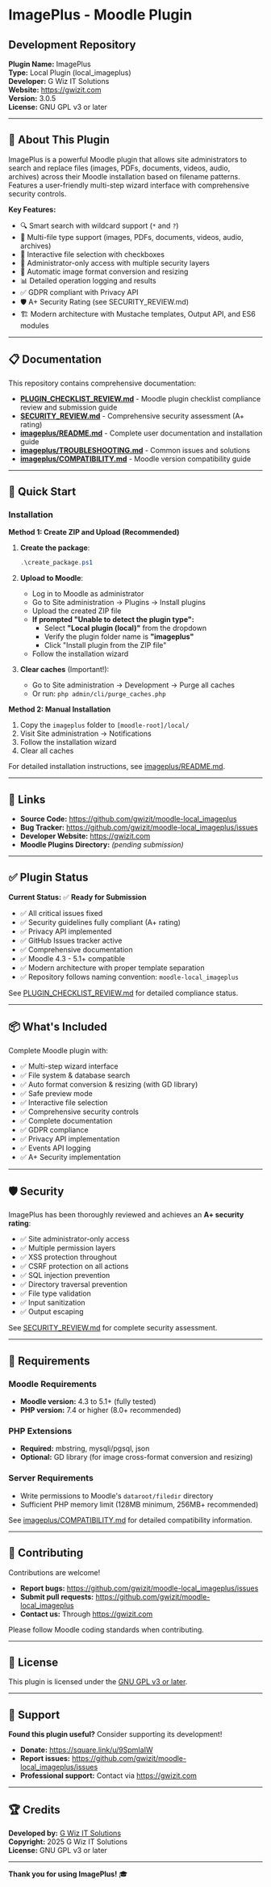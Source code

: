 # ImagePlus - Moodle Plugin
## Development Repository

**Plugin Name:** ImagePlus  
**Type:** Local Plugin (local_imageplus)  
**Developer:** G Wiz IT Solutions  
**Website:** https://gwizit.com  
**Version:** 3.0.5  
**License:** GNU GPL v3 or later

---

## 🎯 About This Plugin

ImagePlus is a powerful Moodle plugin that allows site administrators to search and replace files (images, PDFs, documents, videos, audio, archives) across their Moodle installation based on filename patterns. Features a user-friendly multi-step wizard interface with comprehensive security controls.

**Key Features:**
- 🔍 Smart search with wildcard support (`*` and `?`)
- 📁 Multi-file type support (images, PDFs, documents, videos, audio, archives)
- 🎯 Interactive file selection with checkboxes
- 🔐 Administrator-only access with multiple security layers
- 🎨 Automatic image format conversion and resizing
- 📊 Detailed operation logging and results
- ✅ GDPR compliant with Privacy API
- 🛡️ A+ Security Rating (see SECURITY_REVIEW.md)
- 🏗️ Modern architecture with Mustache templates, Output API, and ES6 modules

---

## 📋 Documentation

This repository contains comprehensive documentation:

- **[PLUGIN_CHECKLIST_REVIEW.md](PLUGIN_CHECKLIST_REVIEW.md)** - Moodle plugin checklist compliance review and submission guide
- **[SECURITY_REVIEW.md](SECURITY_REVIEW.md)** - Comprehensive security assessment (A+ rating)
- **[imageplus/README.md](imageplus/README.md)** - Complete user documentation and installation guide
- **[imageplus/TROUBLESHOOTING.md](imageplus/TROUBLESHOOTING.md)** - Common issues and solutions
- **[imageplus/COMPATIBILITY.md](imageplus/COMPATIBILITY.md)** - Moodle version compatibility guide

---

## 🚀 Quick Start

### Installation

**Method 1: Create ZIP and Upload (Recommended)**

1. **Create the package**:
   ```powershell
   .\create_package.ps1
   ```

2. **Upload to Moodle**:
   - Log in to Moodle as administrator
   - Go to Site administration → Plugins → Install plugins
   - Upload the created ZIP file
   - **If prompted "Unable to detect the plugin type":**
     - Select **"Local plugin (local)"** from the dropdown
     - Verify the plugin folder name is **"imageplus"**
     - Click "Install plugin from the ZIP file"
   - Follow the installation wizard

3. **Clear caches** (Important!):
   - Go to Site administration → Development → Purge all caches
   - Or run: `php admin/cli/purge_caches.php`

**Method 2: Manual Installation**

1. Copy the `imageplus` folder to `[moodle-root]/local/`
2. Visit Site administration → Notifications
3. Follow the installation wizard
4. Clear all caches

For detailed installation instructions, see [imageplus/README.md](imageplus/README.md).

---

## 🔗 Links

- **Source Code:** https://github.com/gwizit/moodle-local_imageplus
- **Bug Tracker:** https://github.com/gwizit/moodle-local_imageplus/issues
- **Developer Website:** https://gwizit.com
- **Moodle Plugins Directory:** *(pending submission)*

---

## ✅ Plugin Status

**Current Status:** ✅ **Ready for Submission**

- ✅ All critical issues fixed
- ✅ Security guidelines fully compliant (A+ rating)
- ✅ Privacy API implemented
- ✅ GitHub Issues tracker active
- ✅ Comprehensive documentation
- ✅ Moodle 4.3 - 5.1+ compatible
- ✅ Modern architecture with proper template separation
- ✅ Repository follows naming convention: `moodle-local_imageplus`

See [PLUGIN_CHECKLIST_REVIEW.md](PLUGIN_CHECKLIST_REVIEW.md) for detailed compliance status.

---

## 📦 What's Included

Complete Moodle plugin with:
- ✅ Multi-step wizard interface
- ✅ File system & database search
- ✅ Auto format conversion & resizing (with GD library)
- ✅ Safe preview mode
- ✅ Interactive file selection
- ✅ Comprehensive security controls
- ✅ Complete documentation
- ✅ GDPR compliance
- ✅ Privacy API implementation
- ✅ Events API logging
- ✅ A+ Security implementation

---

## 🛡️ Security

ImagePlus has been thoroughly reviewed and achieves an **A+ security rating**:

- ✅ Site administrator-only access
- ✅ Multiple permission layers
- ✅ XSS protection throughout
- ✅ CSRF protection on all actions
- ✅ SQL injection prevention
- ✅ Directory traversal prevention
- ✅ File type validation
- ✅ Input sanitization
- ✅ Output escaping

See [SECURITY_REVIEW.md](SECURITY_REVIEW.md) for complete security assessment.

---

## 📝 Requirements

### Moodle Requirements
- **Moodle version:** 4.3 to 5.1+ (fully tested)
- **PHP version:** 7.4 or higher (8.0+ recommended)

### PHP Extensions
- **Required:** mbstring, mysqli/pgsql, json
- **Optional:** GD library (for image cross-format conversion and resizing)

### Server Requirements
- Write permissions to Moodle's `dataroot/filedir` directory
- Sufficient PHP memory limit (128MB minimum, 256MB+ recommended)

See [imageplus/COMPATIBILITY.md](imageplus/COMPATIBILITY.md) for detailed compatibility information.

---

## 🤝 Contributing

Contributions are welcome!

- **Report bugs:** https://github.com/gwizit/moodle-local_imageplus/issues
- **Submit pull requests:** https://github.com/gwizit/moodle-local_imageplus
- **Contact us:** Through https://gwizit.com

Please follow Moodle coding standards when contributing.

---

## 📄 License

This plugin is licensed under the [GNU GPL v3 or later](LICENSE).

---

## 💝 Support

**Found this plugin useful?** Consider supporting its development!

- **Donate:** https://square.link/u/9SpmIaIW
- **Report issues:** https://github.com/gwizit/moodle-local_imageplus/issues
- **Professional support:** Contact via https://gwizit.com

---

## 🏆 Credits

**Developed by:** [G Wiz IT Solutions](https://gwizit.com)  
**Copyright:** 2025 G Wiz IT Solutions  
**License:** GNU GPL v3 or later

---

**Thank you for using ImagePlus!** 🎓

